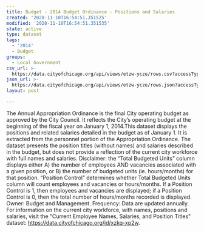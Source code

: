 ```yaml
---
title: Budget - 2014 Budget Ordinance - Positions and Salaries
created: '2020-11-10T16:54:51.351525'
modified: '2020-11-10T16:54:51.351535'
state: active
type: dataset
tags:
  - '2014'
  - Budget
groups:
  - Local Government
csv_url: >-
  https://data.cityofchicago.org/api/views/etzw-ycze/rows.csv?accessType=DOWNLOAD
json_url: >-
  https://data.cityofchicago.org/api/views/etzw-ycze/rows.json?accessType=DOWNLOAD
layout: post

---
```

The Annual Appropriation Ordinance is the final City operating budget as approved by the City Council. It reflects the City’s operating budget at the beginning of the fiscal year on January 1, 2014.This dataset displays the positions and related salaries detailed in the budget as of January 1. It is extracted from the personnel portion of the Appropriation Ordinance. The dataset presents the position titles (without names) and salaries described in the budget, but does not provide a reflection of the current city workforce with full names and salaries. Disclaimer: the “Total Budgeted Units” column displays either A) the number of employees AND vacancies associated with a given position, or B) the number of budgeted units (ie. hours/months) for that position. “Position Control” determines whether Total Budgeted Units column will count employees and vacancies or hours/months. If a Position Control is 1, then employees and vacancies are displayed; if a Position Control is 0, then the total number of hours/months recorded is displayed. Owner: Budget and Management. Frequency: Data are updated annually. For information on the current city workforce, with names, positions and salaries, visit the "Current Employee Names, Salaries, and Position Titles" dataset: https://data.cityofchicago.org/id/xzkq-xp2w.
